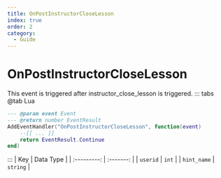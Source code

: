 ```yaml
---
title: OnPostInstructorCloseLesson
index: true
order: 2
category:
  - Guide
---
```


# OnPostInstructorCloseLesson
This event is triggered after instructor_close_lesson is triggered.
::: tabs
@tab Lua
```lua
--- @param event Event
--- @return number EventResult
AddEventHandler("OnPostInstructorCloseLesson", function(event)
    --[[ ... ]]
    return EventResult.Continue
end)
```

:::
|     Key     | Data Type |
| :---------: | :-------: |
|   `userid`  |   `int`   |
| `hint_name` |  `string` |